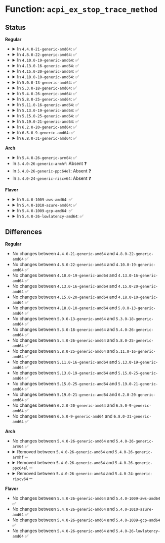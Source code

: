# Function: <code>acpi_ex_stop_trace_method</code>

## Status
<b>Regular</b>
<ul>
<li>
<details>
<summary>In <code>4.4.0-21-generic-amd64</code>: ✅</summary>

```c
void acpi_ex_stop_trace_method(struct acpi_namespace_node * method_node, union acpi_operand_object * obj_desc, struct acpi_walk_state * walk_state)
```

```json
{
  "name": "acpi_ex_stop_trace_method",
  "collision_type": "Unique Global",
  "inline_type": "No",
  "funcs": [
    {
      "addr": 18446744071583650038,
      "name": "acpi_ex_stop_trace_method",
      "external": true,
      "loc": "drivers/acpi/acpica/exdebug.c:523",
      "file": "drivers/acpi/acpica/exdebug.c",
      "inline": "seen, unknown",
      "caller_inline": [],
      "caller_func": [
        "drivers/acpi/acpica/dsmethod.c:acpi_ds_terminate_control_method"
      ]
    }
  ],
  "symbols": [
    {
      "addr": 18446744071583650038,
      "name": "acpi_ex_stop_trace_method",
      "section": ".text",
      "bind": "STB_GLOBAL",
      "size": 165
    }
  ]
}
```
</details>
</li>
<li>
<details>
<summary>In <code>4.8.0-22-generic-amd64</code>: ✅</summary>

```c
void acpi_ex_stop_trace_method(struct acpi_namespace_node * method_node, union acpi_operand_object * obj_desc, struct acpi_walk_state * walk_state)
```

```json
{
  "name": "acpi_ex_stop_trace_method",
  "collision_type": "Unique Global",
  "inline_type": "No",
  "funcs": [
    {
      "addr": 18446744071583993097,
      "name": "acpi_ex_stop_trace_method",
      "external": true,
      "loc": "drivers/acpi/acpica/extrace.c:266",
      "file": "drivers/acpi/acpica/extrace.c",
      "inline": "seen, unknown",
      "caller_inline": [],
      "caller_func": [
        "drivers/acpi/acpica/dsmethod.c:acpi_ds_terminate_control_method"
      ]
    }
  ],
  "symbols": [
    {
      "addr": 18446744071583993097,
      "name": "acpi_ex_stop_trace_method",
      "section": ".text",
      "bind": "STB_GLOBAL",
      "size": 165
    }
  ]
}
```
</details>
</li>
<li>
<details>
<summary>In <code>4.10.0-19-generic-amd64</code>: ✅</summary>

```c
void acpi_ex_stop_trace_method(struct acpi_namespace_node * method_node, union acpi_operand_object * obj_desc, struct acpi_walk_state * walk_state)
```

```json
{
  "name": "acpi_ex_stop_trace_method",
  "collision_type": "Unique Global",
  "inline_type": "No",
  "funcs": [
    {
      "addr": 18446744071584134467,
      "name": "acpi_ex_stop_trace_method",
      "external": true,
      "loc": "drivers/acpi/acpica/extrace.c:257",
      "file": "drivers/acpi/acpica/extrace.c",
      "inline": "seen, unknown",
      "caller_inline": [],
      "caller_func": [
        "drivers/acpi/acpica/dsmethod.c:acpi_ds_terminate_control_method"
      ]
    }
  ],
  "symbols": [
    {
      "addr": 18446744071584134467,
      "name": "acpi_ex_stop_trace_method",
      "section": ".text",
      "bind": "STB_GLOBAL",
      "size": 110
    }
  ]
}
```
</details>
</li>
<li>
<details>
<summary>In <code>4.13.0-16-generic-amd64</code>: ✅</summary>

```c
void acpi_ex_stop_trace_method(struct acpi_namespace_node * method_node, union acpi_operand_object * obj_desc, struct acpi_walk_state * walk_state)
```

```json
{
  "name": "acpi_ex_stop_trace_method",
  "collision_type": "Unique Global",
  "inline_type": "No",
  "funcs": [
    {
      "addr": 18446744071584201587,
      "name": "acpi_ex_stop_trace_method",
      "external": true,
      "loc": "drivers/acpi/acpica/extrace.c:257",
      "file": "drivers/acpi/acpica/extrace.c",
      "inline": "seen, unknown",
      "caller_inline": [],
      "caller_func": [
        "drivers/acpi/acpica/dsmethod.c:acpi_ds_terminate_control_method"
      ]
    }
  ],
  "symbols": [
    {
      "addr": 18446744071584201587,
      "name": "acpi_ex_stop_trace_method",
      "section": ".text",
      "bind": "STB_GLOBAL",
      "size": 110
    }
  ]
}
```
</details>
</li>
<li>
<details>
<summary>In <code>4.15.0-20-generic-amd64</code>: ✅</summary>

```c
void acpi_ex_stop_trace_method(struct acpi_namespace_node * method_node, union acpi_operand_object * obj_desc, struct acpi_walk_state * walk_state)
```

```json
{
  "name": "acpi_ex_stop_trace_method",
  "collision_type": "Unique Global",
  "inline_type": "No",
  "funcs": [
    {
      "addr": 18446744071584528712,
      "name": "acpi_ex_stop_trace_method",
      "external": true,
      "loc": "drivers/acpi/acpica/extrace.c:257",
      "file": "drivers/acpi/acpica/extrace.c",
      "inline": "seen, unknown",
      "caller_inline": [],
      "caller_func": [
        "drivers/acpi/acpica/dsdebug.c:acpi_ds_dump_method_stack",
        "drivers/acpi/acpica/dsmethod.c:acpi_ds_terminate_control_method"
      ]
    }
  ],
  "symbols": [
    {
      "addr": 18446744071584528712,
      "name": "acpi_ex_stop_trace_method",
      "section": ".text",
      "bind": "STB_GLOBAL",
      "size": 152
    }
  ]
}
```
</details>
</li>
<li>
<details>
<summary>In <code>4.18.0-10-generic-amd64</code>: ✅</summary>

```c
void acpi_ex_stop_trace_method(struct acpi_namespace_node * method_node, union acpi_operand_object * obj_desc, struct acpi_walk_state * walk_state)
```

```json
{
  "name": "acpi_ex_stop_trace_method",
  "collision_type": "Unique Global",
  "inline_type": "No",
  "funcs": [
    {
      "addr": 18446744071584753056,
      "name": "acpi_ex_stop_trace_method",
      "external": true,
      "loc": "drivers/acpi/acpica/extrace.c:223",
      "file": "drivers/acpi/acpica/extrace.c",
      "inline": "seen, unknown",
      "caller_inline": [],
      "caller_func": [
        "drivers/acpi/acpica/dsdebug.c:acpi_ds_dump_method_stack",
        "drivers/acpi/acpica/dsmethod.c:acpi_ds_terminate_control_method"
      ]
    }
  ],
  "symbols": [
    {
      "addr": 18446744071584753056,
      "name": "acpi_ex_stop_trace_method",
      "section": ".text",
      "bind": "STB_GLOBAL",
      "size": 152
    }
  ]
}
```
</details>
</li>
<li>
<details>
<summary>In <code>5.0.0-13-generic-amd64</code>: ✅</summary>

```c
void acpi_ex_stop_trace_method(struct acpi_namespace_node * method_node, union acpi_operand_object * obj_desc, struct acpi_walk_state * walk_state)
```

```json
{
  "name": "acpi_ex_stop_trace_method",
  "collision_type": "Unique Global",
  "inline_type": "No",
  "funcs": [
    {
      "addr": 18446744071584854626,
      "name": "acpi_ex_stop_trace_method",
      "external": true,
      "loc": "drivers/acpi/acpica/extrace.c:223",
      "file": "drivers/acpi/acpica/extrace.c",
      "inline": "seen, unknown",
      "caller_inline": [],
      "caller_func": [
        "drivers/acpi/acpica/dsdebug.c:acpi_ds_dump_method_stack",
        "drivers/acpi/acpica/dsmethod.c:acpi_ds_terminate_control_method"
      ]
    }
  ],
  "symbols": [
    {
      "addr": 18446744071584854626,
      "name": "acpi_ex_stop_trace_method",
      "section": ".text",
      "bind": "STB_GLOBAL",
      "size": 153
    }
  ]
}
```
</details>
</li>
<li>
<details>
<summary>In <code>5.3.0-18-generic-amd64</code>: ✅</summary>

```c
void acpi_ex_stop_trace_method(struct acpi_namespace_node * method_node, union acpi_operand_object * obj_desc, struct acpi_walk_state * walk_state)
```

```json
{
  "name": "acpi_ex_stop_trace_method",
  "collision_type": "Unique Global",
  "inline_type": "No",
  "funcs": [
    {
      "addr": 18446744071585058365,
      "name": "acpi_ex_stop_trace_method",
      "external": true,
      "loc": "drivers/acpi/acpica/extrace.c:223",
      "file": "drivers/acpi/acpica/extrace.c",
      "inline": "seen, unknown",
      "caller_inline": [],
      "caller_func": [
        "drivers/acpi/acpica/dsdebug.c:acpi_ds_dump_method_stack",
        "drivers/acpi/acpica/dsmethod.c:acpi_ds_terminate_control_method"
      ]
    }
  ],
  "symbols": [
    {
      "addr": 18446744071585058365,
      "name": "acpi_ex_stop_trace_method",
      "section": ".text",
      "bind": "STB_GLOBAL",
      "size": 152
    }
  ]
}
```
</details>
</li>
<li>
<details>
<summary>In <code>5.4.0-26-generic-amd64</code>: ✅</summary>

```c
void acpi_ex_stop_trace_method(struct acpi_namespace_node * method_node, union acpi_operand_object * obj_desc, struct acpi_walk_state * walk_state)
```

```json
{
  "name": "acpi_ex_stop_trace_method",
  "collision_type": "Unique Global",
  "inline_type": "No",
  "funcs": [
    {
      "addr": 18446744071585194450,
      "name": "acpi_ex_stop_trace_method",
      "external": true,
      "loc": "drivers/acpi/acpica/extrace.c:223",
      "file": "drivers/acpi/acpica/extrace.c",
      "inline": "seen, unknown",
      "caller_inline": [],
      "caller_func": [
        "drivers/acpi/acpica/dsdebug.c:acpi_ds_dump_method_stack",
        "drivers/acpi/acpica/dsmethod.c:acpi_ds_terminate_control_method"
      ]
    }
  ],
  "symbols": [
    {
      "addr": 18446744071585194450,
      "name": "acpi_ex_stop_trace_method",
      "section": ".text",
      "bind": "STB_GLOBAL",
      "size": 152
    }
  ]
}
```
</details>
</li>
<li>
<details>
<summary>In <code>5.8.0-25-generic-amd64</code>: ✅</summary>

```c
void acpi_ex_stop_trace_method(struct acpi_namespace_node * method_node, union acpi_operand_object * obj_desc, struct acpi_walk_state * walk_state)
```

```json
{
  "name": "acpi_ex_stop_trace_method",
  "collision_type": "Unique Global",
  "inline_type": "No",
  "funcs": [
    {
      "addr": 18446744071585899824,
      "name": "acpi_ex_stop_trace_method",
      "external": true,
      "loc": "drivers/acpi/acpica/extrace.c:223",
      "file": "drivers/acpi/acpica/extrace.c",
      "inline": "seen, unknown",
      "caller_inline": [],
      "caller_func": [
        "drivers/acpi/acpica/dsdebug.c:acpi_ds_dump_method_stack",
        "drivers/acpi/acpica/dsmethod.c:acpi_ds_terminate_control_method"
      ]
    }
  ],
  "symbols": [
    {
      "addr": 18446744071585899824,
      "name": "acpi_ex_stop_trace_method",
      "section": ".text",
      "bind": "STB_GLOBAL",
      "size": 152
    }
  ]
}
```
</details>
</li>
<li>
<details>
<summary>In <code>5.11.0-16-generic-amd64</code>: ✅</summary>

```c
void acpi_ex_stop_trace_method(struct acpi_namespace_node * method_node, union acpi_operand_object * obj_desc, struct acpi_walk_state * walk_state)
```

```json
{
  "name": "acpi_ex_stop_trace_method",
  "collision_type": "Unique Global",
  "inline_type": "No",
  "funcs": [
    {
      "addr": 18446744071586021160,
      "name": "acpi_ex_stop_trace_method",
      "external": true,
      "loc": "drivers/acpi/acpica/extrace.c:223",
      "file": "drivers/acpi/acpica/extrace.c",
      "inline": "seen, unknown",
      "caller_inline": [],
      "caller_func": [
        "drivers/acpi/acpica/dsdebug.c:acpi_ds_dump_method_stack",
        "drivers/acpi/acpica/dsmethod.c:acpi_ds_terminate_control_method"
      ]
    }
  ],
  "symbols": [
    {
      "addr": 18446744071586021160,
      "name": "acpi_ex_stop_trace_method",
      "section": ".text",
      "bind": "STB_GLOBAL",
      "size": 152
    }
  ]
}
```
</details>
</li>
<li>
<details>
<summary>In <code>5.13.0-19-generic-amd64</code>: ✅</summary>

```c
void acpi_ex_stop_trace_method(struct acpi_namespace_node * method_node, union acpi_operand_object * obj_desc, struct acpi_walk_state * walk_state)
```

```json
{
  "name": "acpi_ex_stop_trace_method",
  "collision_type": "Unique Global",
  "inline_type": "No",
  "funcs": [
    {
      "addr": 18446744071585898170,
      "name": "acpi_ex_stop_trace_method",
      "external": true,
      "loc": "drivers/acpi/acpica/extrace.c:223",
      "file": "drivers/acpi/acpica/extrace.c",
      "inline": "seen, unknown",
      "caller_inline": [],
      "caller_func": [
        "drivers/acpi/acpica/dsdebug.c:acpi_ds_dump_method_stack",
        "drivers/acpi/acpica/dsmethod.c:acpi_ds_terminate_control_method"
      ]
    }
  ],
  "symbols": [
    {
      "addr": 18446744071585898170,
      "name": "acpi_ex_stop_trace_method",
      "section": ".text",
      "bind": "STB_GLOBAL",
      "size": 152
    }
  ]
}
```
</details>
</li>
<li>
<details>
<summary>In <code>5.15.0-25-generic-amd64</code>: ✅</summary>

```c
void acpi_ex_stop_trace_method(struct acpi_namespace_node * method_node, union acpi_operand_object * obj_desc, struct acpi_walk_state * walk_state)
```

```json
{
  "name": "acpi_ex_stop_trace_method",
  "collision_type": "Unique Global",
  "inline_type": "No",
  "funcs": [
    {
      "addr": 18446744071586385674,
      "name": "acpi_ex_stop_trace_method",
      "external": true,
      "loc": "drivers/acpi/acpica/extrace.c:223",
      "file": "drivers/acpi/acpica/extrace.c",
      "inline": "seen, unknown",
      "caller_inline": [],
      "caller_func": [
        "drivers/acpi/acpica/dsdebug.c:acpi_ds_dump_method_stack",
        "drivers/acpi/acpica/dsmethod.c:acpi_ds_terminate_control_method"
      ]
    }
  ],
  "symbols": [
    {
      "addr": 18446744071586385674,
      "name": "acpi_ex_stop_trace_method",
      "section": ".text",
      "bind": "STB_GLOBAL",
      "size": 152
    }
  ]
}
```
</details>
</li>
<li>
<details>
<summary>In <code>5.19.0-21-generic-amd64</code>: ✅</summary>

```c
void acpi_ex_stop_trace_method(struct acpi_namespace_node * method_node, union acpi_operand_object * obj_desc, struct acpi_walk_state * walk_state)
```

```json
{
  "name": "acpi_ex_stop_trace_method",
  "collision_type": "Unique Global",
  "inline_type": "No",
  "funcs": [
    {
      "addr": 18446744071587633928,
      "name": "acpi_ex_stop_trace_method",
      "external": true,
      "loc": "drivers/acpi/acpica/extrace.c:223",
      "file": "drivers/acpi/acpica/extrace.c",
      "inline": "seen, unknown",
      "caller_inline": [],
      "caller_func": [
        "drivers/acpi/acpica/dsdebug.c:acpi_ds_dump_method_stack",
        "drivers/acpi/acpica/dsmethod.c:acpi_ds_terminate_control_method"
      ]
    }
  ],
  "symbols": [
    {
      "addr": 18446744071587633928,
      "name": "acpi_ex_stop_trace_method",
      "section": ".text",
      "bind": "STB_GLOBAL",
      "size": 163
    }
  ]
}
```
</details>
</li>
<li>
<details>
<summary>In <code>6.2.0-20-generic-amd64</code>: ✅</summary>

```c
void acpi_ex_stop_trace_method(struct acpi_namespace_node * method_node, union acpi_operand_object * obj_desc, struct acpi_walk_state * walk_state)
```

```json
{
  "name": "acpi_ex_stop_trace_method",
  "collision_type": "Unique Global",
  "inline_type": "No",
  "funcs": [
    {
      "addr": 18446744071588933056,
      "name": "acpi_ex_stop_trace_method",
      "external": true,
      "loc": "drivers/acpi/acpica/extrace.c:223",
      "file": "drivers/acpi/acpica/extrace.c",
      "inline": "seen, unknown",
      "caller_inline": [],
      "caller_func": [
        "drivers/acpi/acpica/dsdebug.c:acpi_ds_dump_method_stack",
        "drivers/acpi/acpica/dsmethod.c:acpi_ds_terminate_control_method"
      ]
    }
  ],
  "symbols": [
    {
      "addr": 18446744071588933056,
      "name": "acpi_ex_stop_trace_method",
      "section": ".text",
      "bind": "STB_GLOBAL",
      "size": 256
    }
  ]
}
```
</details>
</li>
<li>
<details>
<summary>In <code>6.5.0-9-generic-amd64</code>: ✅</summary>

```c
void acpi_ex_stop_trace_method(struct acpi_namespace_node * method_node, union acpi_operand_object * obj_desc, struct acpi_walk_state * walk_state)
```

```json
{
  "name": "acpi_ex_stop_trace_method",
  "collision_type": "Unique Global",
  "inline_type": "No",
  "funcs": [
    {
      "addr": 18446744071589223056,
      "name": "acpi_ex_stop_trace_method",
      "external": true,
      "loc": "drivers/acpi/acpica/extrace.c:223",
      "file": "drivers/acpi/acpica/extrace.c",
      "inline": "seen, unknown",
      "caller_inline": [],
      "caller_func": [
        "drivers/acpi/acpica/dsdebug.c:acpi_ds_dump_method_stack",
        "drivers/acpi/acpica/dsmethod.c:acpi_ds_terminate_control_method"
      ]
    }
  ],
  "symbols": [
    {
      "addr": 18446744071589223056,
      "name": "acpi_ex_stop_trace_method",
      "section": ".text",
      "bind": "STB_GLOBAL",
      "size": 256
    }
  ]
}
```
</details>
</li>
<li>
<details>
<summary>In <code>6.8.0-31-generic-amd64</code>: ✅</summary>

```c
void acpi_ex_stop_trace_method(struct acpi_namespace_node * method_node, union acpi_operand_object * obj_desc, struct acpi_walk_state * walk_state)
```

```json
{
  "name": "acpi_ex_stop_trace_method",
  "collision_type": "Unique Global",
  "inline_type": "No",
  "funcs": [
    {
      "addr": 18446744071589529568,
      "name": "acpi_ex_stop_trace_method",
      "external": true,
      "loc": "drivers/acpi/acpica/extrace.c:223",
      "file": "drivers/acpi/acpica/extrace.c",
      "inline": "seen, unknown",
      "caller_inline": [],
      "caller_func": [
        "drivers/acpi/acpica/dsdebug.c:acpi_ds_dump_method_stack",
        "drivers/acpi/acpica/dsmethod.c:acpi_ds_terminate_control_method"
      ]
    }
  ],
  "symbols": [
    {
      "addr": 18446744071589529568,
      "name": "acpi_ex_stop_trace_method",
      "section": ".text",
      "bind": "STB_GLOBAL",
      "size": 256
    }
  ]
}
```
</details>
</li>
</ul>
<b>Arch</b>
<ul>
<li>
<details>
<summary>In <code>5.4.0-26-generic-arm64</code>: ✅</summary>

```c
void acpi_ex_stop_trace_method(struct acpi_namespace_node * method_node, union acpi_operand_object * obj_desc, struct acpi_walk_state * walk_state)
```

```json
{
  "name": "acpi_ex_stop_trace_method",
  "collision_type": "Unique Global",
  "inline_type": "No",
  "funcs": [
    {
      "addr": 18446603336497538344,
      "name": "acpi_ex_stop_trace_method",
      "external": true,
      "loc": "drivers/acpi/acpica/extrace.c:223",
      "file": "drivers/acpi/acpica/extrace.c",
      "inline": "seen, unknown",
      "caller_inline": [],
      "caller_func": [
        "drivers/acpi/acpica/dsmethod.c:acpi_ds_terminate_control_method"
      ]
    }
  ],
  "symbols": [
    {
      "addr": 18446603336497538344,
      "name": "acpi_ex_stop_trace_method",
      "section": ".text",
      "bind": "STB_GLOBAL",
      "size": 144
    }
  ]
}
```
</details>
</li>
<li>
In <code>5.4.0-26-generic-armhf</code>: Absent ❓
</li>
<li>
In <code>5.4.0-26-generic-ppc64el</code>: Absent ❓
</li>
<li>
In <code>5.4.0-24-generic-riscv64</code>: Absent ❓
</li>
</ul>
<b>Flavor</b>
<ul>
<li>
<details>
<summary>In <code>5.4.0-1009-aws-amd64</code>: ✅</summary>

```c
void acpi_ex_stop_trace_method(struct acpi_namespace_node * method_node, union acpi_operand_object * obj_desc, struct acpi_walk_state * walk_state)
```

```json
{
  "name": "acpi_ex_stop_trace_method",
  "collision_type": "Unique Global",
  "inline_type": "No",
  "funcs": [
    {
      "addr": 18446744071585070831,
      "name": "acpi_ex_stop_trace_method",
      "external": true,
      "loc": "drivers/acpi/acpica/extrace.c:223",
      "file": "drivers/acpi/acpica/extrace.c",
      "inline": "seen, unknown",
      "caller_inline": [],
      "caller_func": [
        "drivers/acpi/acpica/dsmethod.c:acpi_ds_terminate_control_method"
      ]
    }
  ],
  "symbols": [
    {
      "addr": 18446744071585070831,
      "name": "acpi_ex_stop_trace_method",
      "section": ".text",
      "bind": "STB_GLOBAL",
      "size": 125
    }
  ]
}
```
</details>
</li>
<li>
<details>
<summary>In <code>5.4.0-1010-azure-amd64</code>: ✅</summary>

```c
void acpi_ex_stop_trace_method(struct acpi_namespace_node * method_node, union acpi_operand_object * obj_desc, struct acpi_walk_state * walk_state)
```

```json
{
  "name": "acpi_ex_stop_trace_method",
  "collision_type": "Unique Global",
  "inline_type": "No",
  "funcs": [
    {
      "addr": 18446744071584986310,
      "name": "acpi_ex_stop_trace_method",
      "external": true,
      "loc": "drivers/acpi/acpica/extrace.c:223",
      "file": "drivers/acpi/acpica/extrace.c",
      "inline": "seen, unknown",
      "caller_inline": [],
      "caller_func": [
        "drivers/acpi/acpica/dsmethod.c:acpi_ds_terminate_control_method"
      ]
    }
  ],
  "symbols": [
    {
      "addr": 18446744071584986310,
      "name": "acpi_ex_stop_trace_method",
      "section": ".text",
      "bind": "STB_GLOBAL",
      "size": 125
    }
  ]
}
```
</details>
</li>
<li>
<details>
<summary>In <code>5.4.0-1009-gcp-amd64</code>: ✅</summary>

```c
void acpi_ex_stop_trace_method(struct acpi_namespace_node * method_node, union acpi_operand_object * obj_desc, struct acpi_walk_state * walk_state)
```

```json
{
  "name": "acpi_ex_stop_trace_method",
  "collision_type": "Unique Global",
  "inline_type": "No",
  "funcs": [
    {
      "addr": 18446744071585146034,
      "name": "acpi_ex_stop_trace_method",
      "external": true,
      "loc": "drivers/acpi/acpica/extrace.c:223",
      "file": "drivers/acpi/acpica/extrace.c",
      "inline": "seen, unknown",
      "caller_inline": [],
      "caller_func": [
        "drivers/acpi/acpica/dsdebug.c:acpi_ds_dump_method_stack",
        "drivers/acpi/acpica/dsmethod.c:acpi_ds_terminate_control_method"
      ]
    }
  ],
  "symbols": [
    {
      "addr": 18446744071585146034,
      "name": "acpi_ex_stop_trace_method",
      "section": ".text",
      "bind": "STB_GLOBAL",
      "size": 152
    }
  ]
}
```
</details>
</li>
<li>
<details>
<summary>In <code>5.4.0-26-lowlatency-amd64</code>: ✅</summary>

```c
void acpi_ex_stop_trace_method(struct acpi_namespace_node * method_node, union acpi_operand_object * obj_desc, struct acpi_walk_state * walk_state)
```

```json
{
  "name": "acpi_ex_stop_trace_method",
  "collision_type": "Unique Global",
  "inline_type": "No",
  "funcs": [
    {
      "addr": 18446744071585252194,
      "name": "acpi_ex_stop_trace_method",
      "external": true,
      "loc": "drivers/acpi/acpica/extrace.c:223",
      "file": "drivers/acpi/acpica/extrace.c",
      "inline": "seen, unknown",
      "caller_inline": [],
      "caller_func": [
        "drivers/acpi/acpica/dsdebug.c:acpi_ds_dump_method_stack",
        "drivers/acpi/acpica/dsmethod.c:acpi_ds_terminate_control_method"
      ]
    }
  ],
  "symbols": [
    {
      "addr": 18446744071585252194,
      "name": "acpi_ex_stop_trace_method",
      "section": ".text",
      "bind": "STB_GLOBAL",
      "size": 152
    }
  ]
}
```
</details>
</li>
</ul>

## Differences
<b>Regular</b>
<ul>
<li>
No changes between <code>4.4.0-21-generic-amd64</code> and <code>4.8.0-22-generic-amd64</code> ✅
</li>
<li>
No changes between <code>4.8.0-22-generic-amd64</code> and <code>4.10.0-19-generic-amd64</code> ✅
</li>
<li>
No changes between <code>4.10.0-19-generic-amd64</code> and <code>4.13.0-16-generic-amd64</code> ✅
</li>
<li>
No changes between <code>4.13.0-16-generic-amd64</code> and <code>4.15.0-20-generic-amd64</code> ✅
</li>
<li>
No changes between <code>4.15.0-20-generic-amd64</code> and <code>4.18.0-10-generic-amd64</code> ✅
</li>
<li>
No changes between <code>4.18.0-10-generic-amd64</code> and <code>5.0.0-13-generic-amd64</code> ✅
</li>
<li>
No changes between <code>5.0.0-13-generic-amd64</code> and <code>5.3.0-18-generic-amd64</code> ✅
</li>
<li>
No changes between <code>5.3.0-18-generic-amd64</code> and <code>5.4.0-26-generic-amd64</code> ✅
</li>
<li>
No changes between <code>5.4.0-26-generic-amd64</code> and <code>5.8.0-25-generic-amd64</code> ✅
</li>
<li>
No changes between <code>5.8.0-25-generic-amd64</code> and <code>5.11.0-16-generic-amd64</code> ✅
</li>
<li>
No changes between <code>5.11.0-16-generic-amd64</code> and <code>5.13.0-19-generic-amd64</code> ✅
</li>
<li>
No changes between <code>5.13.0-19-generic-amd64</code> and <code>5.15.0-25-generic-amd64</code> ✅
</li>
<li>
No changes between <code>5.15.0-25-generic-amd64</code> and <code>5.19.0-21-generic-amd64</code> ✅
</li>
<li>
No changes between <code>5.19.0-21-generic-amd64</code> and <code>6.2.0-20-generic-amd64</code> ✅
</li>
<li>
No changes between <code>6.2.0-20-generic-amd64</code> and <code>6.5.0-9-generic-amd64</code> ✅
</li>
<li>
No changes between <code>6.5.0-9-generic-amd64</code> and <code>6.8.0-31-generic-amd64</code> ✅
</li>
</ul>
<b>Arch</b>
<ul>
<li>
No changes between <code>5.4.0-26-generic-amd64</code> and <code>5.4.0-26-generic-arm64</code> ✅
</li>
<li>
<details>
<summary>Removed between <code>5.4.0-26-generic-amd64</code> and <code>5.4.0-26-generic-armhf</code> ➖</summary>

```c
void acpi_ex_stop_trace_method(struct acpi_namespace_node * method_node, union acpi_operand_object * obj_desc, struct acpi_walk_state * walk_state)
```
</details>
</li>
<li>
<details>
<summary>Removed between <code>5.4.0-26-generic-amd64</code> and <code>5.4.0-26-generic-ppc64el</code> ➖</summary>

```c
void acpi_ex_stop_trace_method(struct acpi_namespace_node * method_node, union acpi_operand_object * obj_desc, struct acpi_walk_state * walk_state)
```
</details>
</li>
<li>
<details>
<summary>Removed between <code>5.4.0-26-generic-amd64</code> and <code>5.4.0-24-generic-riscv64</code> ➖</summary>

```c
void acpi_ex_stop_trace_method(struct acpi_namespace_node * method_node, union acpi_operand_object * obj_desc, struct acpi_walk_state * walk_state)
```
</details>
</li>
</ul>
<b>Flavor</b>
<ul>
<li>
No changes between <code>5.4.0-26-generic-amd64</code> and <code>5.4.0-1009-aws-amd64</code> ✅
</li>
<li>
No changes between <code>5.4.0-26-generic-amd64</code> and <code>5.4.0-1010-azure-amd64</code> ✅
</li>
<li>
No changes between <code>5.4.0-26-generic-amd64</code> and <code>5.4.0-1009-gcp-amd64</code> ✅
</li>
<li>
No changes between <code>5.4.0-26-generic-amd64</code> and <code>5.4.0-26-lowlatency-amd64</code> ✅
</li>
</ul>
